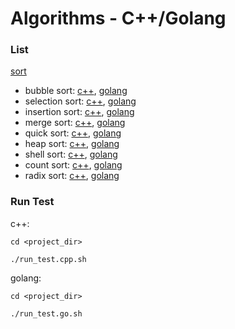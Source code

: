 # Algorithms - C++/Golang

### List

[sort](sort)
* bubble sort: [c++](sort/bubble_sort.cpp), [golang](sort/bubble_sort.go)
* selection sort: [c++](sort/selection_sort.cpp), [golang](sort/selection_sort.go)
* insertion sort: [c++](sort/insertion_sort.cpp), [golang](sort/insertion_sort.go)
* merge sort: [c++](sort/merge_sort.cpp), [golang](sort/merge_sort.go)
* quick sort: [c++](sort/quick_sort.cpp), [golang](sort/quick_sort.go)
* heap sort: [c++](sort/heap_sort.cpp), [golang](sort/heap_sort.go)
* shell sort: [c++](sort/shell_sort.cpp), [golang](sort/shell_sort.go)
* count sort: [c++](sort/count_sort.cpp), [golang](sort/count_sort.go)
* radix sort: [c++](sort/radix_sort.cpp), [golang](sort/radix_sort.go)

### Run Test
c++:
```
cd <project_dir>

./run_test.cpp.sh
```
golang:
```
cd <project_dir>

./run_test.go.sh
```
